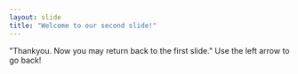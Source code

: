 ```yaml
---
layout: slide
title: "Welcome to our second slide!"
---
```

"Thankyou. Now you may return back to the first slide."
Use the left arrow to go back!
